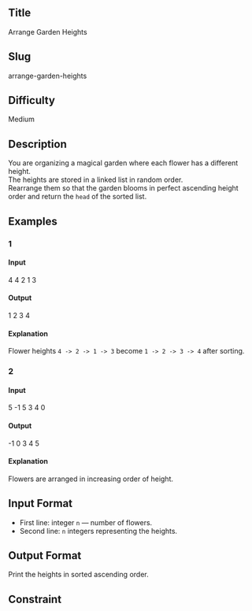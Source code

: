 ## Title
Arrange Garden Heights

## Slug
arrange-garden-heights

## Difficulty
Medium

## Description

You are organizing a magical garden where each flower has a different height.  
The heights are stored in a linked list in random order.  
Rearrange them so that the garden blooms in perfect ascending height order and return the `head` of the sorted list.

## Examples

### 1

#### Input
4
4 2 1 3

#### Output
1 2 3 4

#### Explanation
Flower heights `4 -> 2 -> 1 -> 3` become `1 -> 2 -> 3 -> 4` after sorting.

### 2

#### Input
5
-1 5 3 4 0

#### Output
-1 0 3 4 5

#### Explanation
Flowers are arranged in increasing order of height.

## Input Format
- First line: integer `n` — number of flowers.  
- Second line: `n` integers representing the heights.

## Output Format
Print the heights in sorted ascending order.

## Constraint
